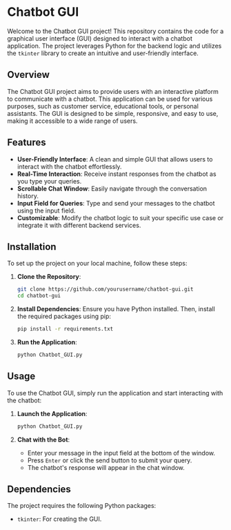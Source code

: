 
# Chatbot GUI

Welcome to the Chatbot GUI project! This repository contains the code for a graphical user interface (GUI) designed to interact with a chatbot application. The project leverages Python for the backend logic and utilizes the `tkinter` library to create an intuitive and user-friendly interface.

## Overview

The Chatbot GUI project aims to provide users with an interactive platform to communicate with a chatbot. This application can be used for various purposes, such as customer service, educational tools, or personal assistants. The GUI is designed to be simple, responsive, and easy to use, making it accessible to a wide range of users.

## Features

- **User-Friendly Interface**: A clean and simple GUI that allows users to interact with the chatbot effortlessly.
- **Real-Time Interaction**: Receive instant responses from the chatbot as you type your queries.
- **Scrollable Chat Window**: Easily navigate through the conversation history.
- **Input Field for Queries**: Type and send your messages to the chatbot using the input field.
- **Customizable**: Modify the chatbot logic to suit your specific use case or integrate it with different backend services.

## Installation

To set up the project on your local machine, follow these steps:

1. **Clone the Repository**:
   ```bash
   git clone https://github.com/yourusername/chatbot-gui.git
   cd chatbot-gui
   ```

2. **Install Dependencies**:
   Ensure you have Python installed. Then, install the required packages using pip:
   ```bash
   pip install -r requirements.txt
   ```

3. **Run the Application**:
   ```bash
   python Chatbot_GUI.py
   ```

## Usage

To use the Chatbot GUI, simply run the application and start interacting with the chatbot:

1. **Launch the Application**:
   ```bash
   python Chatbot_GUI.py
   ```

2. **Chat with the Bot**:
   - Enter your message in the input field at the bottom of the window.
   - Press `Enter` or click the send button to submit your query.
   - The chatbot's response will appear in the chat window.

## Dependencies

The project requires the following Python packages:

- `tkinter`: For creating the GUI.
